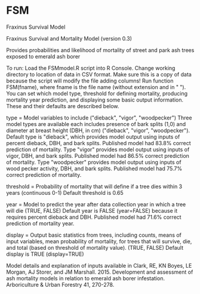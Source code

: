 # FSM
Fraxinus Survival Model

Fraxinus Survival and Mortality Model (version 0.3)

Provides probabilities and likelihood of mortality of street and park ash trees exposed to emerald ash borer

To run: Load the FSMmodel.R script into R Console. Change working directory to location of data in CSV format. Make sure this is a copy of data because the script will modify the file adding columns! Run function FSM(fname), where fname is the file name (without extension and in " "). You can set which model type, threshold for defining mortality, producing mortality year prediction, and displaying some basic output information. These and their defaults are described below.

type = Model variables to include ("dieback", "vigor", "woodpecker")
Three model types are available each includes presence of bark splits (1,0) and diameter at breast height (DBH, in cm) ("dieback", "vigor", "woodpecker"). 
Default type is "dieback", which provides model output using inputs of percent dieback, DBH, and bark splits. Published model had 83.8% correct prediction of mortality.
Type "vigor" provides model output using inputs of vigor, DBH, and bark splits. Published model had 86.5% correct prediction of mortality.
Type "woodpecker" provides model output using inputs of wood pecker activity, DBH, and bark splits. Published model had 75.7% correct prediction of mortality.

threshold = Probability of mortality that will define if a tree dies within 3 years (continuous 0-1)
Default threshold is 0.65

year = Model to predict the year after data collection year in which a tree will die (TRUE, FALSE)
Default year is FALSE (year=FALSE) because it requires percent dieback and DBH. Published model had 71.6% correct prediction of mortality year.

display = Output basic statistics from trees, including counts, means of input variables, mean probability of mortality, for trees that will survive, die, and total (based on threshold of mortality value). (TRUE, FALSE)
Default display is TRUE (display=TRUE)

Model details and explanation of inputs available in
Clark, RE, KN Boyes, LE Morgan, AJ Storer, and JM Marshall. 2015. Development and assessment of ash mortality models in relation to emerald ash borer infestation. Arboriculture & Urban Forestry 41, 270-278.
